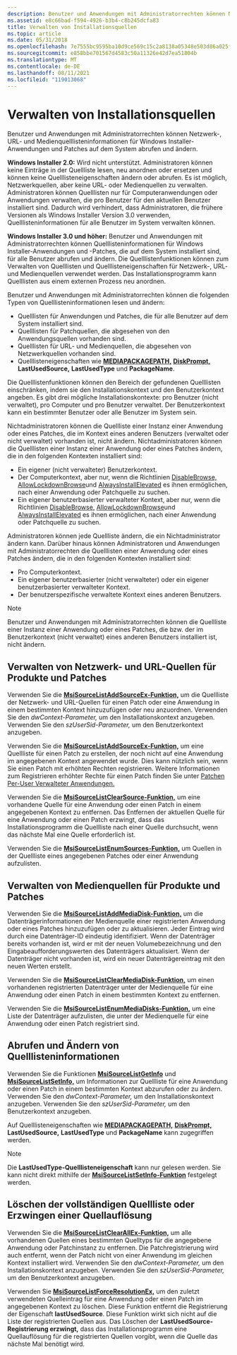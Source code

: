 ```yaml
---
description: Benutzer und Anwendungen mit Administratorrechten können Netzwerk-, URL- und Medienquelllisteninformationen für Windows Installer-Anwendungen und Patches auf dem System abrufen und ändern.
ms.assetid: e8c66bad-f594-4926-b3b4-c8b245dcfa83
title: Verwalten von Installationsquellen
ms.topic: article
ms.date: 05/31/2018
ms.openlocfilehash: 7e7555bc9595ba10d9ce569c15c2a8138a05348e503d86a025f0cfe1783843fc
ms.sourcegitcommit: e858bbe701567d4583c50a11326e42d7ea51804b
ms.translationtype: MT
ms.contentlocale: de-DE
ms.lasthandoff: 08/11/2021
ms.locfileid: "119013068"
---
```

# <a name="managing-installation-sources"></a>Verwalten von Installationsquellen

Benutzer und Anwendungen mit Administratorrechten können Netzwerk-, URL- und Medienquelllisteninformationen für Windows Installer-Anwendungen und Patches auf dem System abrufen und ändern.

**Windows Installer 2.0:** Wird nicht unterstützt. Administratoren können keine Einträge in der Quellliste lesen, neu anordnen oder ersetzen und können keine Quelllisteneigenschaften ändern oder abrufen. Es ist möglich, Netzwerkquellen, aber keine URL- oder Medienquellen zu verwalten. Administratoren können Quelllisten nur für Computeranwendungen oder Anwendungen verwalten, die pro Benutzer für den aktuellen Benutzer installiert sind. Dadurch wird verhindert, dass Administratoren, die frühere Versionen als Windows Installer Version 3.0 verwenden, Quelllisteninformationen für alle Benutzer im System verwalten können.

**Windows Installer 3.0 und höher:** Benutzer und Anwendungen mit Administratorrechten können Quelllisteninformationen für Windows Installer-Anwendungen und -Patches, die auf dem System installiert sind, für alle Benutzer abrufen und ändern. Die Quelllistenfunktionen können zum Verwalten von Quelllisten und Quelllisteneigenschaften für Netzwerk-, URL- und Medienquellen verwendet werden. Das Installationsprogramm kann Quelllisten aus einem externen Prozess neu anordnen.

Benutzer und Anwendungen mit Administratorrechten können die folgenden Typen von Quelllisteninformationen lesen und ändern:

-   Quelllisten für Anwendungen und Patches, die für alle Benutzer auf dem System installiert sind.
-   Quelllisten für Patchquellen, die abgesehen von den Anwendungsquellen vorhanden sind.
-   Quelllisten für URL- und Medienquellen, die abgesehen von Netzwerkquellen vorhanden sind.
-   Quelllisteneigenschaften wie [**MEDIAPACKAGEPATH,**](mediapackagepath.md) [**DiskPrompt,**](diskprompt.md) **LastUsedSource,** **LastUsedType** und **PackageName**.

Die Quelllistenfunktionen können den Bereich der gefundenen Quelllisten einschränken, indem sie den Installationskontext und den Benutzerkontext angeben. Es gibt drei mögliche Installationskontexte: pro Benutzer (nicht verwaltet), pro Computer und pro Benutzer verwaltet. Der Benutzerkontext kann ein bestimmter Benutzer oder alle Benutzer im System sein.

Nichtadministratoren können die Quellliste einer Instanz einer Anwendung oder eines Patches, die im Kontext eines anderen Benutzers (verwaltet oder nicht verwaltet) vorhanden ist, nicht ändern. Nichtadministratoren können die Quelllisten einer Instanz einer Anwendung oder eines Patches ändern, die in den folgenden Kontexten installiert sind:

-   Ein eigener (nicht verwalteter) Benutzerkontext.
-   Der Computerkontext, aber nur, wenn die Richtlinien [DisableBrowse,](disablebrowse.md) [AllowLockdownBrowse](allowlockdownbrowse.md)und [AlwaysInstallElevated](alwaysinstallelevated.md) es ihnen ermöglichen, nach einer Anwendung oder Patchquelle zu suchen.
-   Ein eigener benutzerbasierter verwalteter Kontext, aber nur, wenn die Richtlinien [DisableBrowse,](disablebrowse.md) [AllowLockdownBrowse](allowlockdownbrowse.md)und [AlwaysInstallElevated](alwaysinstallelevated.md) es ihnen ermöglichen, nach einer Anwendung oder Patchquelle zu suchen.

Administratoren können jede Quellliste ändern, die ein Nichtadministrator ändern kann. Darüber hinaus können Administratoren und Anwendungen mit Administratorrechten die Quelllisten einer Anwendung oder eines Patches ändern, die in den folgenden Kontexten installiert sind:

-   Pro Computerkontext.
-   Ein eigener benutzerbasierter (nicht verwalteter) oder ein eigener benutzerbasierter verwalteter Kontext.
-   Der benutzerspezifische verwaltete Kontext eines anderen Benutzers.

> [!Note]  
> Benutzer und Anwendungen mit Administratorrechten können die Quellliste einer Instanz einer Anwendung oder eines Patches, die bzw. der im Benutzerkontext (nicht verwaltet) eines anderen Benutzers installiert ist, nicht ändern.

 

## <a name="managing-network-and-url-sources-for-products-and-patches"></a>Verwalten von Netzwerk- und URL-Quellen für Produkte und Patches

Verwenden Sie die [**MsiSourceListAddSourceEx-Funktion,**](/windows/desktop/api/Msi/nf-msi-msisourcelistaddsourceexa) um die Quellliste der Netzwerk- und URL-Quellen für einen Patch oder eine Anwendung in einem bestimmten Kontext hinzuzufügen oder neu anzuordnen. Verwenden Sie den *dwContext-Parameter,* um den Installationskontext anzugeben. Verwenden Sie den *szUserSid-Parameter,* um den Benutzerkontext anzugeben.

Verwenden Sie die [**MsiSourceListAddSourceEx-Funktion,**](/windows/desktop/api/Msi/nf-msi-msisourcelistaddsourceexa) um eine Quellliste für einen Patch zu erstellen, der noch nicht auf eine Anwendung im angegebenen Kontext angewendet wurde. Dies kann nützlich sein, wenn Sie einen Patch mit erhöhten Rechten registrieren. Weitere Informationen zum Registrieren erhöhter Rechte für einen Patch finden Sie unter [Patchen Per-User Verwalteter Anwendungen.](patching-per-user-managed-applications.md)

Verwenden Sie die [**MsiSourceListClearSource-Funktion,**](/windows/desktop/api/Msi/nf-msi-msisourcelistclearsourcea) um eine vorhandene Quelle für eine Anwendung oder einen Patch in einem angegebenen Kontext zu entfernen. Das Entfernen der aktuellen Quelle für eine Anwendung oder einen Patch erzwingt, dass das Installationsprogramm die Quellliste nach einer Quelle durchsucht, wenn das nächste Mal eine Quelle erforderlich ist.

Verwenden Sie die [**MsiSourceListEnumSources-Funktion,**](/windows/desktop/api/Msi/nf-msi-msisourcelistenumsourcesa) um Quellen in der Quellliste eines angegebenen Patches oder einer Anwendung aufzulisten.

## <a name="managing-media-sources-for-products-and-patches"></a>Verwalten von Medienquellen für Produkte und Patches

Verwenden Sie die [**MsiSourceListAddMediaDisk-Funktion,**](/windows/desktop/api/Msi/nf-msi-msisourcelistaddmediadiska) um die Datenträgerinformationen der Medienquelle einer registrierten Anwendung oder eines Patches hinzuzufügen oder zu aktualisieren. Jeder Eintrag wird durch eine Datenträger-ID eindeutig identifiziert. Wenn der Datenträger bereits vorhanden ist, wird er mit der neuen Volumebezeichnung und den Eingabeaufforderungswerten des Datenträgers aktualisiert. Wenn der Datenträger nicht vorhanden ist, wird ein neuer Datenträgereintrag mit den neuen Werten erstellt.

Verwenden Sie die [**MsiSourceListClearMediaDisk-Funktion,**](/windows/desktop/api/Msi/nf-msi-msisourcelistclearmediadiska) um einen vorhandenen registrierten Datenträger unter der Medienquelle für eine Anwendung oder einen Patch in einem bestimmten Kontext zu entfernen.

Verwenden Sie die [**MsiSourceListEnumMediaDisks-Funktion,**](/windows/desktop/api/Msi/nf-msi-msisourcelistenummediadisksa) um eine Liste der Datenträger aufzulisten, die unter der Medienquelle für eine Anwendung oder einen Patch registriert sind.

## <a name="retrieval-and-modification-of-source-list-information"></a>Abrufen und Ändern von Quelllisteninformationen

Verwenden Sie die Funktionen [**MsiSourceListGetInfo**](/windows/desktop/api/Msi/nf-msi-msisourcelistgetinfoa) und [**MsiSourceListSetInfo,**](/windows/desktop/api/Msi/nf-msi-msisourcelistsetinfoa) um Informationen zur Quellliste für eine Anwendung oder einen Patch in einem bestimmten Kontext abzurufen oder zu ändern. Verwenden Sie den *dwContext-Parameter,* um den Installationskontext anzugeben. Verwenden Sie den *szUserSid-Parameter,* um den Benutzerkontext anzugeben.

Auf Quelllisteneigenschaften wie [**MEDIAPACKAGEPATH,**](mediapackagepath.md) [**DiskPrompt,**](diskprompt.md) **LastUsedSource,** **LastUsedType** und **PackageName** kann zugegriffen werden.

> [!Note]  
> Die **LastUsedType-Quelllisteneigenschaft** kann nur gelesen werden. Sie kann nicht direkt mithilfe der [**MsiSourceListSetInfo-Funktion**](/windows/desktop/api/Msi/nf-msi-msisourcelistsetinfoa) festgelegt werden.

 

## <a name="clearing-the-complete-source-list-or-forcing-a-source-resolution"></a>Löschen der vollständigen Quellliste oder Erzwingen einer Quellauflösung

Verwenden Sie die [**MsiSourceListClearAllEx-Funktion,**](/windows/desktop/api/Msi/nf-msi-msisourcelistclearallexa) um alle vorhandenen Quellen eines bestimmten Quelltyps für die angegebene Anwendung oder Patchinstanz zu entfernen. Die Patchregistrierung wird auch entfernt, wenn der Patch nicht von einer Anwendung im gleichen Kontext installiert wird. Verwenden Sie den *dwContext-Parameter,* um den Installationskontext anzugeben. Verwenden Sie den *szUserSid-Parameter,* um den Benutzerkontext anzugeben.

Verwenden Sie [**MsiSourceListForceResolutionEx,**](/windows/desktop/api/Msi/nf-msi-msisourcelistforceresolutionexa) um den zuletzt verwendeten Quelleintrag für eine Anwendung oder einen Patch im angegebenen Kontext zu löschen. Diese Funktion entfernt die Registrierung der Eigenschaft **lastUsedSource**. Diese Funktion wirkt sich nicht auf die Liste der registrierten Quellen aus. Das Löschen der **LastUsedSource-Registrierung erzwingt,** dass das Installationsprogramm eine Quellauflösung für die registrierten Quellen vorgibt, wenn die Quelle das nächste Mal benötigt wird.

 

 



